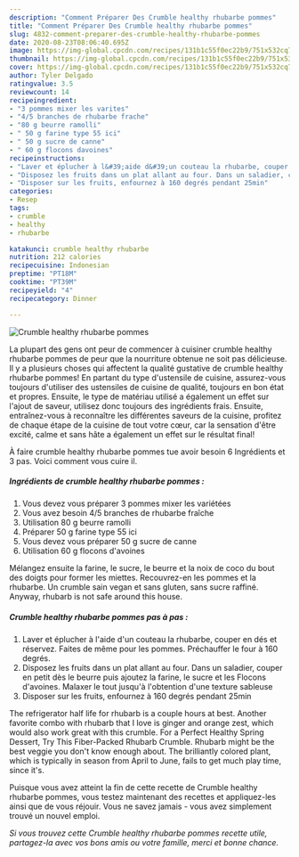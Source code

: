 ```yaml
---
description: "Comment Préparer Des Crumble healthy rhubarbe pommes"
title: "Comment Préparer Des Crumble healthy rhubarbe pommes"
slug: 4832-comment-preparer-des-crumble-healthy-rhubarbe-pommes
date: 2020-08-23T08:06:40.695Z
image: https://img-global.cpcdn.com/recipes/131b1c55f0ec22b9/751x532cq70/crumble-healthy-rhubarbe-pommes-photo-principale-de-la-recette.jpg
thumbnail: https://img-global.cpcdn.com/recipes/131b1c55f0ec22b9/751x532cq70/crumble-healthy-rhubarbe-pommes-photo-principale-de-la-recette.jpg
cover: https://img-global.cpcdn.com/recipes/131b1c55f0ec22b9/751x532cq70/crumble-healthy-rhubarbe-pommes-photo-principale-de-la-recette.jpg
author: Tyler Delgado
ratingvalue: 3.5
reviewcount: 14
recipeingredient:
- "3 pommes mixer les varites"
- "4/5 branches de rhubarbe frache"
- "80 g beurre ramolli"
- " 50 g farine type 55 ici"
- " 50 g sucre de canne"
- " 60 g flocons davoines"
recipeinstructions:
- "Laver et éplucher à l&#39;aide d&#39;un couteau la rhubarbe, couper en dés et réservez. Faites de même pour les pommes. Préchauffer le four à 160 degrés."
- "Disposez les fruits dans un plat allant au four. Dans un saladier, couper en petit dès le beurre puis ajoutez la farine, le sucre et les Flocons d&#39;avoines. Malaxer le tout jusqu&#39;à l&#39;obtention d&#39;une texture sableuse"
- "Disposer sur les fruits, enfournez à 160 degrés pendant 25min"
categories:
- Resep
tags:
- crumble
- healthy
- rhubarbe

katakunci: crumble healthy rhubarbe 
nutrition: 212 calories
recipecuisine: Indonesian
preptime: "PT18M"
cooktime: "PT39M"
recipeyield: "4"
recipecategory: Dinner

---
```



![Crumble healthy rhubarbe pommes](https://img-global.cpcdn.com/recipes/131b1c55f0ec22b9/751x532cq70/crumble-healthy-rhubarbe-pommes-photo-principale-de-la-recette.jpg)

La plupart des gens ont peur de commencer à cuisiner crumble healthy rhubarbe pommes de peur que la nourriture obtenue ne soit pas délicieuse. Il y a plusieurs choses qui affectent la qualité gustative de crumble healthy rhubarbe pommes! En partant du type d'ustensile de cuisine, assurez-vous toujours d'utiliser des ustensiles de cuisine de qualité, toujours en bon état et propres. Ensuite, le type de matériau utilisé a également un effet sur l'ajout de saveur, utilisez donc toujours des ingrédients frais. Ensuite, entraînez-vous à reconnaître les différentes saveurs de la cuisine, profitez de chaque étape de la cuisine de tout votre cœur, car la sensation d'être excité, calme et sans hâte a également un effet sur le résultat final!

<!--inarticleads1-->

À faire crumble healthy rhubarbe pommes tue avoir besoin 6 Ingrédients et 3 pas. Voici comment vous cuire il.

##### Ingrédients de crumble healthy rhubarbe pommes :

1. Vous devez vous préparer 3 pommes mixer les variétées
1. Vous avez besoin 4/5 branches de rhubarbe fraîche
1. Utilisation 80 g beurre ramolli
1. Préparer  50 g farine type 55 ici
1. Vous devez vous préparer  50 g sucre de canne
1. Utilisation  60 g flocons d&#39;avoines


Mélangez ensuite la farine, le sucre, le beurre et la noix de coco du bout des doigts pour former les miettes. Recouvrez-en les pommes et la rhubarbe. Un crumble sain vegan et sans gluten, sans sucre raffiné. Anyway, rhubarb is not safe around this house. 

<!--inarticleads2-->

##### Crumble healthy rhubarbe pommes pas à pas :

1. Laver et éplucher à l&#39;aide d&#39;un couteau la rhubarbe, couper en dés et réservez. Faites de même pour les pommes. Préchauffer le four à 160 degrés.
1. Disposez les fruits dans un plat allant au four. Dans un saladier, couper en petit dès le beurre puis ajoutez la farine, le sucre et les Flocons d&#39;avoines. Malaxer le tout jusqu&#39;à l&#39;obtention d&#39;une texture sableuse
1. Disposer sur les fruits, enfournez à 160 degrés pendant 25min


The refrigerator half life for rhubarb is a couple hours at best. Another favorite combo with rhubarb that I love is ginger and orange zest, which would also work great with this crumble. For a Perfect Healthy Spring Dessert, Try This Fiber-Packed Rhubarb Crumble. Rhubarb might be the best veggie you don&#39;t know enough about. The brilliantly colored plant, which is typically in season from April to June, fails to get much play time, since it&#39;s. 

<!--inarticleads1-->

<p>
Puisque vous avez atteint la fin de cette recette de Crumble healthy rhubarbe pommes, vous testez maintenant des recettes et appliquez-les ainsi que de vous réjouir. Vous ne savez jamais - vous avez simplement trouvé un nouvel emploi.
</p>

<p>
<i>Si vous trouvez cette Crumble healthy rhubarbe pommes recette utile, partagez-la avec vos bons amis ou votre famille, merci et bonne chance.</i>
</p>
